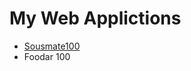 # My Web Applictions
- [Sousmate100](https://github.com/azimibm/MyPortfolio/tree/master/Sousmate%20100/)
- Foodar 100

